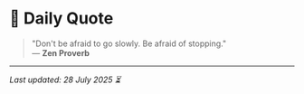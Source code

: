 # 📜 Daily Quote

> "Don't be afraid to go slowly. Be afraid of stopping."  
> — **Zen Proverb**

---

_Last updated: 28 July 2025 ⏳_
